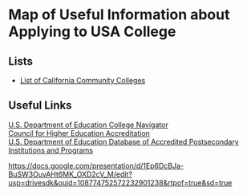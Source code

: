 # Map of Useful Information about Applying to USA College
## Lists
- [List of California Community Colleges](https://www.wikiwand.com/en/List_of_California_Community_Colleges)

## Useful Links
[U.S. Department of Education College Navigator](https://nces.ed.gov/collegenavigator)<br>
[Council for Higher Education Accreditation ](https://www.chea.org/)<br>
[U.S. Department of Education Database of Accredited Postsecondary Institutions and Programs ](https://ope.ed.gov/accreditation)


https://docs.google.com/presentation/d/1Ep6DcBJa-BuSW3OuvAHt6MK_OXD2cV_M/edit?usp=drivesdk&ouid=108774752572232901238&rtpof=true&sd=true